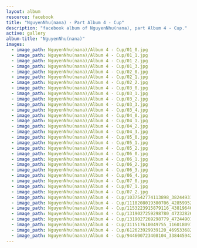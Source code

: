 ```yaml
---
layout: album
resource: facebook
title: "NguyenNhu(nana) - Part Album 4 - Cup"
description: "facebook album of NguyenNhu(nana), part Album 4 - Cup."
active: gallery
album-title: "NguyenNhu(nana)"
images:
  - image_path: NguyenNhu(nana)/Album 4 - Cup/01_0.jpg
  - image_path: NguyenNhu(nana)/Album 4 - Cup/01_1.jpg
  - image_path: NguyenNhu(nana)/Album 4 - Cup/01_2.jpg
  - image_path: NguyenNhu(nana)/Album 4 - Cup/01_3.jpg
  - image_path: NguyenNhu(nana)/Album 4 - Cup/02_0.jpg
  - image_path: NguyenNhu(nana)/Album 4 - Cup/02_1.jpg
  - image_path: NguyenNhu(nana)/Album 4 - Cup/02_2.jpg
  - image_path: NguyenNhu(nana)/Album 4 - Cup/03_0.jpg
  - image_path: NguyenNhu(nana)/Album 4 - Cup/03_1.jpg
  - image_path: NguyenNhu(nana)/Album 4 - Cup/03_2.jpg
  - image_path: NguyenNhu(nana)/Album 4 - Cup/03_3.jpg
  - image_path: NguyenNhu(nana)/Album 4 - Cup/03_4.jpg
  - image_path: NguyenNhu(nana)/Album 4 - Cup/04_0.jpg
  - image_path: NguyenNhu(nana)/Album 4 - Cup/04_1.jpg
  - image_path: NguyenNhu(nana)/Album 4 - Cup/04_2.jpg
  - image_path: NguyenNhu(nana)/Album 4 - Cup/04_3.jpg
  - image_path: NguyenNhu(nana)/Album 4 - Cup/05_0.jpg
  - image_path: NguyenNhu(nana)/Album 4 - Cup/05_1.jpg
  - image_path: NguyenNhu(nana)/Album 4 - Cup/05_2.jpg
  - image_path: NguyenNhu(nana)/Album 4 - Cup/06_0.jpg
  - image_path: NguyenNhu(nana)/Album 4 - Cup/06_1.jpg
  - image_path: NguyenNhu(nana)/Album 4 - Cup/06_2.jpg
  - image_path: NguyenNhu(nana)/Album 4 - Cup/06_3.jpg
  - image_path: NguyenNhu(nana)/Album 4 - Cup/06_4.jpg
  - image_path: NguyenNhu(nana)/Album 4 - Cup/07_0.jpg
  - image_path: NguyenNhu(nana)/Album 4 - Cup/07_1.jpg
  - image_path: NguyenNhu(nana)/Album 4 - Cup/07_2.jpg
  - image_path: NguyenNhu(nana)/Album 4 - Cup/1037542774113898_382449312_1037542770780565_2835299745339736897_n.jpg
  - image_path: NguyenNhu(nana)/Album 4 - Cup/1118208019380706_428599520_1118208016047373_597092530983550588_n.jpg
  - image_path: NguyenNhu(nana)/Album 4 - Cup/1153223915879116_438196465_1153223909212450_3230321556961017353_n.jpg
  - image_path: NguyenNhu(nana)/Album 4 - Cup/1319027259298780_472328267_1319027829298723_5400034039545126278_n.jpg
  - image_path: NguyenNhu(nana)/Album 4 - Cup/1319027269298779_472449016_1319027835965389_4042886743337389164_n.jpg
  - image_path: NguyenNhu(nana)/Album 4 - Cup/311517610049755_116018097_311517613383088_4816879679195294806_n.jpg
  - image_path: NguyenNhu(nana)/Album 4 - Cup/612623929939120_469533682_1301252931076213_5364157786665640469_n.jpg
  - image_path: NguyenNhu(nana)/Album 4 - Cup/944600723408104_338445942_1260144114591966_7167467764749719667_n.jpg
---
```

